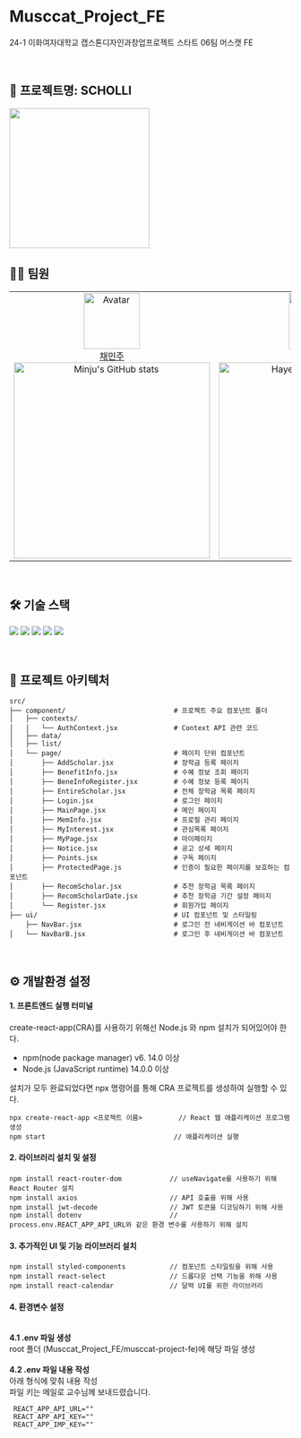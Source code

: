 # Musccat_Project_FE
24-1 이화여자대학교 캡스톤디자인과창업프로젝트 스타트 06팀 머스캣 FE

<br>

## 📍 프로젝트명: SCHOLLI

<img src="https://github.com/judymoody59/Musccat_Example/assets/108432112/b8bf2704-748e-4b22-9140-5c4692dd2db9" width="250" height="250" />
<br>


## 👩‍💻 팀원
<table>
    <tr>
        <!-- 첫 번째 팀원 -->
        <td align="center" width="50%">
            <img src="https://avatars.githubusercontent.com/judymoody59" alt="Avatar" width="100px"/><br/>
            <a href="https://github.com/judymoody59">채민주</a>
            <br/>
            <img src="https://github-readme-stats.vercel.app/api?username=judymoody59&show_icons=true&theme=transparent" alt="Minju's GitHub stats" width="350px"/>
        </td>
        <!-- 두 번째 팀원 -->
        <td align="center" width="50%">
            <img src="https://avatars.githubusercontent.com/hayong39" alt="Avatar" width="100px"/><br/>
            <a href="https://github.com/hayong39">변하영</a>
            <br/>
            <img src="https://github-readme-stats.vercel.app/api?username=hayong39&show_icons=true&theme=transparent" alt="Hayeong's GitHub stats" width="350px"/>
        </td>
    </tr>
</table>
<br/>

## 🛠️ 기술 스택

<img src="https://img.shields.io/badge/HTML5-E34F26?style=for-the-badge&logo=HTML5&logoColor=white"> <img src="https://img.shields.io/badge/CSS3-1572B6?style=for-the-badge&logo=CSS3&logoColor=white"> <img src="https://img.shields.io/badge/JavaScript-F7DF1E?style=for-the-badge&logo=JavaScript&logoColor=black"> <img src="https://img.shields.io/badge/React-61DAFB?style=for-the-badge&logo=React&logoColor=black"> <img src="https://img.shields.io/badge/Figma-F24E1E?style=for-the-badge&logo=Figma&logoColor=white"> 

<br/>

## 📂 프로젝트 아키텍처

```
src/
├── component/                           # 프로젝트 주요 컴포넌트 폴더
│   ├── contexts/                
│   │   └── AuthContext.jsx              # Context API 관련 코드
│   ├── data/                   
│   ├── list/                    
│   └── page/                            # 페이지 단위 컴포넌트
│       ├── AddScholar.jsx               # 장학금 등록 페이지
│       ├── BenefitInfo.jsx              # 수혜 정보 조회 페이지
│       ├── BeneInfoRegister.jsx         # 수혜 정보 등록 페이지
│       ├── EntireScholar.jsx            # 전체 장학금 목록 페이지
│       ├── Login.jsx                    # 로그인 페이지
│       ├── MainPage.jsx                 # 메인 페이지
│       ├── MemInfo.jsx                  # 프로필 관리 페이지
│       ├── MyInterest.jsx               # 관심목록 페이지
│       ├── MyPage.jsx                   # 마이페이지
│       ├── Notice.jsx                   # 공고 상세 페이지
│       ├── Points.jsx                   # 구독 페이지
│       ├── ProtectedPage.js             # 인증이 필요한 페이지를 보호하는 컴포넌트
│       ├── RecomScholar.jsx             # 추천 장학금 목록 페이지
│       ├── RecomScholarDate.jsx         # 추천 장학금 기간 설정 페이지
│       └── Register.jsx                 # 회원가입 페이지
├── ui/                                  # UI 컴포넌트 및 스타일링
    ├── NavBar.jsx                       # 로그인 전 네비게이션 바 컴포넌트
│   └── NavBarB.jsx                      # 로그인 후 네비게이션 바 컴포넌트
```
<br/>

## ⚙️ 개발환경 설정

#### 1. 프론트엔드 실행 터미널

create-react-app(CRA)를 사용하기 위해선 Node.js 와 npm 설치가 되어있어야 한다.

- npm(node package manager) v6. 14.0 이상
- Node.js (JavaScript runtime) 14.0.0 이상

설치가 모두 완료되었다면 npx 명령어를 통해 CRA 프로젝트를 생성하여 실행할 수 있다.
```
npx create-react-app <프로젝트 이름>         // React 웹 애플리케이션 프로그램 생성
npm start                                // 애플리케이션 실행
```

#### 2. 라이브러리 설치 및 설정
```
npm install react-router-dom            // useNavigate를 사용하기 위해 React Router 설치
npm install axios                       // API 호출을 위해 사용
npm install jwt-decode                  // JWT 토큰을 디코딩하기 위해 사용
npm install dotenv                      // process.env.REACT_APP_API_URL와 같은 환경 변수를 사용하기 위해 설치
```

#### 3. 추가적인 UI 및 기능 라이브러리 설치
```
npm install styled-components           // 컴포넌트 스타일링을 위해 사용
npm install react-select                // 드롭다운 선택 기능을 위해 사용
npm install react-calendar              // 달력 UI를 위한 라이브러리
```

#### 4. 환경변수 설정
   <br>**4.1 .env 파일 생성**
   <br>    root 폴더 (Musccat_Project_FE/musccat-project-fe)에 해당 파일 생성 
   <br><br> **4.2 .env 파일 내용 작성**
   <br>    아래 형식에 맞춰 내용 작성 
   <br> 파일 키는 메일로 교수님께 보내드렸습니다. 
   ```
    REACT_APP_API_URL=""
    REACT_APP_API_KEY=""
    REACT_APP_IMP_KEY=""
   ```
